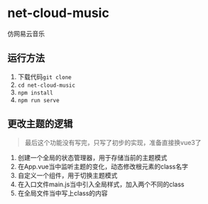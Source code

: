 # net-cloud-music
仿网易云音乐

## 运行方法
1. 下载代码`git clone `
2. `cd net-cloud-music`
3. `npm install`
4. `npm run serve`

## 更改主题的逻辑
> 最后这个功能没有写完，只写了初步的实现，准备直接换vue3了
 1. 创建一个全局的状态管理器，用于存储当前的主题模式
 2. 在App.vue当中监听主题的变化，动态修改根元素的class名字
 3. 自定义一个组件，用于切换主题模式
 4. 在入口文件main.js当中引入全局样式，加入两个不同的class
 5. 在全局文件当中写上class的内容